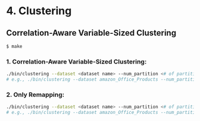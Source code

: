 # 4. Clustering

## Correlation-Aware Variable-Sized Clustering

```bash
$ make
```
### 1. Correlation-Aware Variable-Sized Clustering: 
```bash
./bin/clustering --dataset <dataset name> --num_partition <# of partitions>
# e.g., ./bin/clustering --dataset amazon_Office_Products --num_partition 2748
```

### 2. Only Remapping: 
```bash
./bin/clustering --dataset <dataset name> --num_partition <# of partitions> --remap-only
# e.g., ./bin/clustering --dataset amazon_Office_Products --num_partition 2748 --remap-only
```
